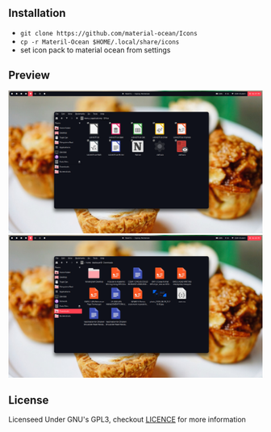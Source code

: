 ## Installation

- `git clone https://github.com/material-ocean/Icons`
- `cp -r Materil-Ocean $HOME/.local/share/icons`
- set icon pack to material ocean from settings

## Preview

![prev1](./screen0.png)
![prev2](./screen1.png)

## License

Licenseed Under GNU's GPL3, checkout [LICENCE](./LICENCE) for more information
